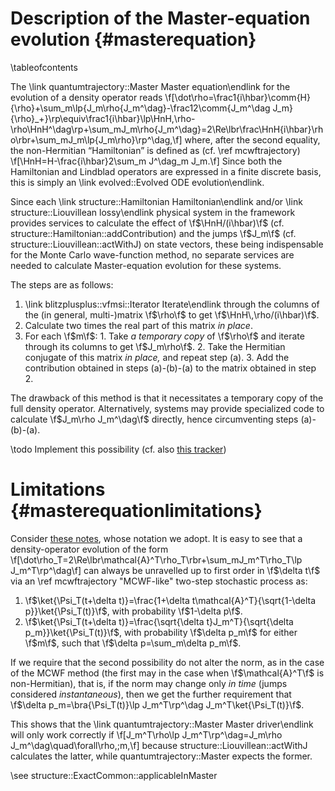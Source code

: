 Description of the Master-equation evolution {#masterequation}
============================================

\tableofcontents

The \link quantumtrajectory::Master Master equation\endlink for the evolution of a density operator reads
\f[\dot\rho=\frac1{i\hbar}\comm{H}{\rho}+\sum_m\lp{J_m\rho{J_m^\dag}-\frac12\comm{J_m^\dag J_m}{\rho}_+}\rp\equiv\frac1{i\hbar}\lp\HnH\,\rho-\rho\HnH^\dag\rp+\sum_mJ_m\rho{J_m^\dag}=2\Re\lbr\frac\HnH{i\hbar}\rho\rbr+\sum_mJ_m\lp{J_m\rho}\rp^\dag,\f]
where, after the second equality, the non-Hermitian “Hamiltonian” is defined as (cf. \ref mcwftrajectory)
\f[\HnH=H-\frac{i\hbar}2\sum_m J^\dag_m J_m.\f]
Since both the Hamiltonian and Lindblad operators are expressed in a finite discrete basis, this is simply an \link evolved::Evolved ODE evolution\endlink.

Since each \link structure::Hamiltonian Hamiltonian\endlink and/or \link structure::Liouvillean lossy\endlink physical system in the framework  provides services
to calculate the effect of \f$\HnH/(i\hbar)\f$ (cf. structure::Hamiltonian::addContribution) and the jumps \f$J_m\f$ (cf. structure::Liouvillean::actWithJ) on state vectors, 
these being indispensable for the Monte Carlo wave-function method, no separate services are needed to calculate Master-equation evolution for these systems.

The steps are as follows:
  1. \link blitzplusplus::vfmsi::Iterator Iterate\endlink through the columns of the (in general, multi-)matrix \f$\rho\f$ to get \f$\HnH\,\rho/(i\hbar)\f$.
  2. Calculate two times the real part of this matrix *in place*.
  3. For each \f$m\f$:
    1. Take *a temporary copy* of \f$\rho\f$ and iterate through its columns to get \f$J_m\rho\f$.
    2. Take the Hermitian conjugate of this matrix *in place,* and repeat step (a).
    3. Add the contribution obtained in steps (a)-(b)-(a) to the matrix obtained in step 2.

The drawback of this method is that it necessitates a temporary copy of the full density operator. 
Alternatively, systems may provide specialized code to calculate \f$J_m\rho J_m^\dag\f$ directly, hence circumventing steps (a)-(b)-(a).

\todo Implement this possibility (cf. also [this tracker](http://sourceforge.net/p/cppqed/feature-requests/4/))

Limitations {#masterequationlimitations}
===========

Consider [these notes](http://optics.szfki.kfki.hu/~vukics/Pictures.pdf), whose notation we adopt. It is easy to see that a density-operator evolution of the form
\f[\dot\rho_T=2\Re\lbr\mathcal{A}^T\rho_T\rbr+\sum_mJ_m^T\rho_T\lp J_m^T\rp^\dag\f]
can always be unravelled up to first order in \f$\delta t\f$ via an \ref mcwftrajectory "MCWF-like" two-step stochastic process as:
1. \f$\ket{\Psi_T(t+\delta t)}=\frac{1+\delta t\mathcal{A}^T}{\sqrt{1-\delta p}}\ket{\Psi_T(t)}\f$, with probability \f$1-\delta p\f$.
2. \f$\ket{\Psi_T(t+\delta t)}=\frac{\sqrt{\delta t}J_m^T}{\sqrt{\delta p_m}}\ket{\Psi_T(t)}\f$, with probability \f$\delta p_m\f$ for either \f$m\f$, such that \f$\delta p=\sum_m\delta p_m\f$.

If we require that the second possibility do not alter the norm, as in the case of the MCWF method (the first may in the case when \f$\mathcal{A}^T\f$ is non-Hermitian),
that is, if the norm may change only *in time* (jumps considered *instantaneous*), then we get the further requirement that
\f$\delta p_m=\bra{\Psi_T(t)}\lp J_m^T\rp^\dag J_m^T\ket{\Psi_T(t)}\f$.

This shows that the \link quantumtrajectory::Master Master driver\endlink will only work correctly if \f[J_m^T\rho\lp J_m^T\rp^\dag=J_m\rho J_m^\dag\quad\forall\rho,\;m,\f]
because structure::Liouvillean::actWithJ calculates the latter, while quantumtrajectory::Master expects the former.

\see structure::ExactCommon::applicableInMaster